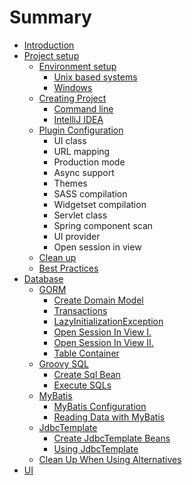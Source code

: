 # Summary

* [Introduction](README.md)
* [Project setup](chapter1.md)
  * [Environment setup](environment_setup.md)
    * [Unix based systems](unix_based_systems.md)
    * [Windows](windows.md)
  * [Creating Project](creating_project.md)
    * [Command line](command_line.md)
    * [IntelliJ IDEA](intellij_idea.md)
  * [Plugin Configuration](plugin_configuration.md)
    * UI class
    * URL mapping
    * Production mode
    * Async support
    * Themes
    * SASS compilation
    * Widgetset compilation
    * Servlet class
    * Spring component scan
    * UI provider
    * Open session in view
  * [Clean up](clean_up.md)
  * [Best Practices](best_practices.md)
* [Database](database.md)
  * [GORM](gorm.md)
    * [Create Domain Model](create_domain_model.md)
    * [Transactions](transactions.md)
    * [LazyInitializationException](lazyinitializationexception.md)
    * [Open Session In View I.](open_session_in_view_i.md)
    * [Open Session In View II.](open_session_in_view_ii.md)
    * [Table Container](table_container.md)
  * [Groovy SQL](groovy_sql.md)
    * [Create Sql Bean](create_sql_bean.md)
    * [Execute SQLs](groovy_sql_execute_sqls.md)
  * [MyBatis](mybatis.md)
    * [MyBatis Configuration](mybatis_configuration.md)
    * [Reading Data with MyBatis](reading_data_with_mybatis.md)
  * [JdbcTemplate](jdbctemplate.md)
    * [Create JdbcTemplate Beans](create_jdbctemplate_beans.md)
    * [Using JdbcTemplate](using_jdbctemplate.md)
  * [Clean Up When Using Alternatives](clean_up_when_using_alternatives.md)
* [UI](ui.md)

